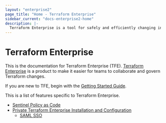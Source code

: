 ```yaml
---
layout: "enterprise2"
page_title: "Home - Terraform Enterprise"
sidebar_current: "docs-enterprise2-home"
description: |-
  Terraform Enterprise is a tool for safely and efficiently changing infrastructure across providers.
---
```


# Terraform Enterprise

This is the documentation for Terraform Enterprise (TFE). [Terraform Enterprise](https://www.hashicorp.com/products/terraform/) is a product to make
it easier for teams to collaborate and govern Terraform changes.

If you are new to TFE, begin with the
[Getting Started Guide](./getting-started/access.html).

This is a list of features specific to Terraform Enterprise.

- [Sentinel Policy as Code](./sentinel/index.html)
- [Private Terraform Enterprise Installation and Configuration](./private/index.html)
	- [SAML SSO](./saml/index.html)

